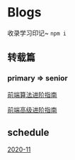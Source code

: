 # Blogs
收录学习印记~
`npm i`
## 转载篇
### primary => senior

[前端算法进阶指南](https://github.com/sl1673495/blogs/issues/53)

[前端高级进阶指南](https://github.com/sl1673495/blogs/issues/37)

## schedule
[2020-11](https://github.com/huiyiwanan/Blogs/tree/main/schedule/2020-11)
